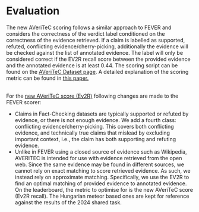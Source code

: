 # Evaluation<br>
The new AVeriTeC scoring follows a similar approach to FEVER and considers the correctness of the verdict label conditioned on the correctness of the evidence retrieved. If a claim is labelled as supported, refuted, conflicting evidence/cherry-picking, additionally the evidence will be checked against the list of annotated evidence. The label will only be considered correct if the EV2R recall score between the provided evidence and the annotated evidence is at least 0.44. The scoring script can be found on the <a href="https://fever.ai/dataset/averitec.html">AVeriTeC Dataset page</a>. A detailed explanation of the scoring metric can be found in <a href="https://arxiv.org/abs/2411.05375">this paper.</a>     <br><br>

For the <a href="https://arxiv.org/abs/2411.05375">new AVeriTeC score (Ev2R)</a> following changes are made to the FEVER scorer: 
* Claims in Fact-Checking datasets are typically supported or refuted by evidence, or there is not enough evidence. We add a fourth class: conflicting evidence/cherry-picking. This covers both conflicting evidence, and technically true claims that mislead by excluding important context, i.e., the claim has both supporting and refuting evidence.      <br>
* Unlike in FEVER using a closed source of evidence such as Wikipedia, AVERITEC is intended for use with evidence retrieved from the open web. Since the same evidence may be found in different sources, we cannot rely on exact matching to score retrieved evidence. As such, we instead rely on approximate matching. Specifically, we use the EV2R to find an optimal matching of provided evidence to annotated evidence.     <br>
On the leaderboard, the metric to optimise for is the new AVeriTeC score (Ev2R recall). The Hungarian meteor based ones are kept for reference against the results of the 2024 shared task.     <br>

